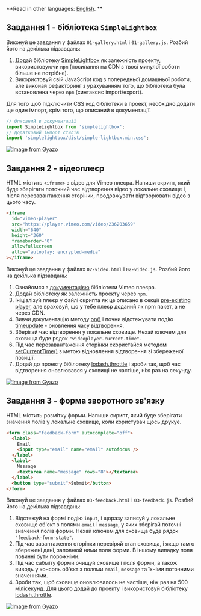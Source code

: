 **Read in other languages: [English](README.en.md). **

## Завдання 1 - бібліотека `SimpleLightbox`

Виконуй це завдання у файлах `01-gallery.html` і `01-gallery.js`. Розбий його на
декілька підзавдань:

1. Додай бібліотеку [SimpleLightbox](https://simplelightbox.com/) як залежність
   проекту, використовуючи `npm` (посилання на CDN з твоєї минулої роботи більше
   не потрібне).
2. Використовуй свій JavaScript код з попередньої домашньої роботи, але виконай
   рефакторинг з урахуванням того, що бібліотека була встановлена через `npm`
   (синтаксис import/export).

Для того щоб підключити CSS код бібліотеки в проект, необхідно додати ще один
імпорт, крім того, що описаний в документації.

```js
// Описаний в документації
import SimpleLightbox from 'simplelightbox';
// Додатковий імпорт стилів
import 'simplelightbox/dist/simple-lightbox.min.css';
```

[![Image from Gyazo](https://i.gyazo.com/2896c08c15ee006f4b5934dd1d593f71.gif)](https://gyazo.com/2896c08c15ee006f4b5934dd1d593f71)

## Завдання 2 - відеоплеєр

HTML містить `<iframe>` з відео для Vimeo плеєра. Напиши скрипт, який буде
зберігати поточний час відтворення відео у локальне сховище і, після
перезавантаження сторінки, продовжувати відтворювати відео з цього часу.

```html
<iframe
  id="vimeo-player"
  src="https://player.vimeo.com/video/236203659"
  width="640"
  height="360"
  frameborder="0"
  allowfullscreen
  allow="autoplay; encrypted-media"
></iframe>
```

Виконуй це завдання у файлах `02-video.html` і `02-video.js`. Розбий його на
декілька підзавдань:

1. Ознайомся з
   [документацією](https://github.com/vimeo/player.js/#vimeo-player-api)
   бібліотеки Vimeo плеєра.
2. Додай бібліотеку як залежність проекту через `npm`.
3. Ініціалізуй плеєр у файлі скрипта як це описано в секції
   [pre-existing player](https://github.com/vimeo/player.js/#pre-existing-player),
   але враховуй, що у тебе плеєр доданий як npm пакет, а не через CDN.
4. Вивчи документацію методу
   [on()](https://github.com/vimeo/player.js/#onevent-string-callback-function-void)
   і почни відстежувати подію
   [timeupdate](https://github.com/vimeo/player.js/#events) - оновлення часу
   відтворення.
5. Зберігай час відтворення у локальне сховище. Нехай ключем для сховища буде
   рядок `"videoplayer-current-time"`.
6. Під час перезавантаження сторінки скористайся методом
   [setCurrentTime()](https://github.com/vimeo/player.js/#setcurrenttimeseconds-number-promisenumber-rangeerrorerror)
   з метою відновлення відтворення зі збереженої позиції.
7. Додай до проекту бібілотеку
   [lodash.throttle](https://www.npmjs.com/package/lodash.throttle) і зроби так,
   щоб час відтворення оновлювався у сховищі не частіше, ніж раз на секунду.

[![Image from Gyazo](https://i.gyazo.com/2b6ca0b6e2df0a52b3328e1361f4b824.gif)](https://gyazo.com/2b6ca0b6e2df0a52b3328e1361f4b824)

## Завдання 3 - форма зворотного зв'язку

HTML містить розмітку форми. Напиши скрипт, який буде зберігати значення полів у
локальне сховище, коли користувач щось друкує.

```html
<form class="feedback-form" autocomplete="off">
  <label>
    Email
    <input type="email" name="email" autofocus />
  </label>
  <label>
    Message
    <textarea name="message" rows="8"></textarea>
  </label>
  <button type="submit">Submit</button>
</form>
```

Виконуй це завдання у файлах `03-feedback.html` і `03-feedback.js`. Розбий його
на декілька підзавдань:

1. Відстежуй на формі подію `input`, і щоразу записуй у локальне сховище об'єкт
   з полями `email` і `message`, у яких зберігай поточні значення полів форми.
   Нехай ключем для сховища буде рядок `"feedback-form-state"`.
2. Під час завантаження сторінки перевіряй стан сховища, і якщо там є збережені
   дані, заповнюй ними поля форми. В іншому випадку поля повинні бути порожніми.
3. Під час сабміту форми очищуй сховище і поля форми, а також виводь у консоль
   об'єкт з полями `email`, `message` та їхніми поточними значеннями.
4. Зроби так, щоб сховище оновлювалось не частіше, ніж раз на 500 мілісекунд.
   Для цього додай до проекту і використовуй бібліотеку
   [lodash.throttle](https://www.npmjs.com/package/lodash.throttle).

[![Image from Gyazo](https://i.gyazo.com/1efed8423fed17a196ecdcca0963502e.png)](https://gyazo.com/1efed8423fed17a196ecdcca0963502e)
